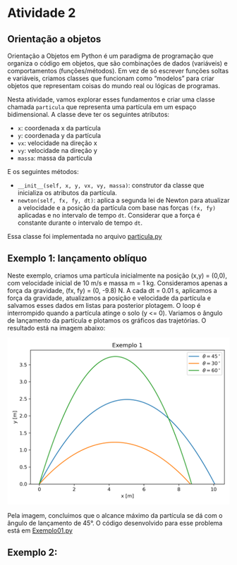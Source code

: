 # Atividade 2

## Orientação a objetos

Orientação a Objetos em Python é um paradigma de programação que organiza o código em objetos, que são combinações de dados (variáveis) e comportamentos (funções/métodos). Em vez de só escrever funções soltas e variáveis, criamos classes que funcionam como “modelos” para criar objetos que representam coisas do mundo real ou lógicas de programas.

Nesta atividade, vamos explorar esses fundamentos e criar uma classe chamada `particula` que representa uma partícula em um espaço bidimensional. A classe deve ter os seguintes atributos:
  - `x`: coordenada x da partícula
  - `y`: coordenada y da partícula
  - `vx`: velocidade na direção x
  - `vy`: velocidade na direção y
  - `massa`: massa da partícula

E os seguintes métodos:
  - `__init__(self, x, y, vx, vy, massa)`: construtor da classe que inicializa os atributos da partícula.
  - `newton(self, fx, fy, dt)`: aplica a segunda lei de Newton para atualizar a velocidade e a posição da partícula com base nas forças `(fx, fy)` aplicadas e no intervalo de tempo `dt`. Considerar que a força é constante durante o intervalo de tempo `dt`.

Essa classe foi implementada no arquivo [particula.py](particula.py)


## Exemplo 1: lançamento oblíquo

Neste exemplo, criamos uma partícula inicialmente na posição (x,y) = (0,0), com velocidade inicial de 10 m/s e massa m = 1 kg. Consideramos apenas a força da gravidade, (fx, fy) = (0, -9.8) N. A cada dt = 0.01 s, aplicamos a força da gravidade, atualizamos a posição e velocidade da partícula e salvamos esses dados em listas para posterior plotagem. O loop é interrompido quando a partícula atinge o solo (y <= 0). 
Variamos o ângulo de lançamento da partícula e plotamos os gráficos das trajetórias. O resultado está na imagem abaixo:

<img src="Exemplo1.png" width="600"/>

Pela imagem, concluimos que o alcance máximo da partícula se dá com o ângulo de lançamento de 45°. O código desenvolvido para esse problema está em [Exemplo01.py](Exemplo01.py)


## Exemplo 2: 
